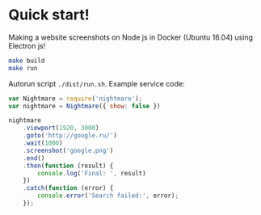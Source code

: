 # Quick start!

Making a website screenshots on Node js in Docker (Ubuntu 16.04) using Electron js!

```bash
make build
make run
```

Autorun script ```./dist/run.sh```. Example service code:

```js
var Nightmare = require('nightmare');
var nightmare = Nightmare({ show: false })

nightmare
    .viewport(1920, 3000)
    .goto('http://google.ru/')
    .wait(1000)
    .screenshot('google.png')
    .end()
    .then(function (result) {
        console.log('Final: ', result)
    })
    .catch(function (error) {
        console.error('Search failed:', error);
    });
```